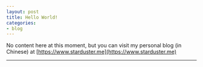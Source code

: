 ```yaml
---
layout: post
title: Hello World!
categories:
- blog
---
```


No content here at this moment, but you can visit my personal blog (in Chinese) at [https://www.starduster.me](https://www.starduster.me)

---
